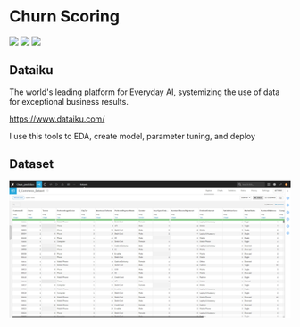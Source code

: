 # Churn Scoring
[![](https://img.shields.io/badge/-Classification-orange)](#) [![](https://img.shields.io/badge/-Dataiku-green)](#) [![](https://img.shields.io/badge/-Student-blue)](#)

## Dataiku
The world's leading platform for Everyday AI, systemizing the use of data for exceptional business results.

https://www.dataiku.com/

I use this tools to EDA, create model, parameter tuning, and deploy

## Dataset
![image](Churn_dataset.jpg)
